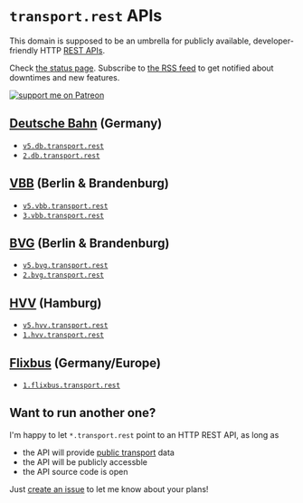 # `transport.rest` APIs

This domain is supposed to be an umbrella for publicly available, developer-friendly HTTP [REST APIs](https://en.wikipedia.org/wiki/Representational_state_transfer).

Check [the status page](https://status.transport.rest). Subscribe to [the RSS feed](feed.xml) to get notified about downtimes and new features.

[![support me on Patreon](https://img.shields.io/badge/support%20me-on%20patreon-fa7664.svg)](https://patreon.com/derhuerst)

## [Deutsche Bahn](https://en.wikipedia.org/wiki/Deutsche_Bahn) (Germany)

- [`v5.db.transport.rest`](https://v5.db.transport.rest/)
- [`2.db.transport.rest`](https://github.com/derhuerst/db-rest/blob/2/docs/index.md)

## [VBB](https://en.wikipedia.org/wiki/Verkehrsverbund_Berlin-Brandenburg) (Berlin & Brandenburg)

- [`v5.vbb.transport.rest`](https://v5.vbb.transport.rest/)
- [`3.vbb.transport.rest`](https://3.vbb.transport.rest/)

## [BVG](https://en.wikipedia.org/wiki/Berliner_Verkehrsbetriebe) (Berlin & Brandenburg)

- [`v5.bvg.transport.rest`](https://v5.bvg.transport.rest/)
- [`2.bvg.transport.rest`](https://2.bvg.transport.rest/)

## [HVV](https://en.wikipedia.org/wiki/Hamburger_Verkehrsverbund) (Hamburg)

- [`v5.hvv.transport.rest`](https://v5.hvv.transport.rest/)
- [`1.hvv.transport.rest`](https://1.hvv.transport.rest/)

## [Flixbus](https://en.wikipedia.org/wiki/Flixbus) (Germany/Europe)

- [`1.flixbus.transport.rest`](https://github.com/juliuste/meinfernbus-rest/blob/v1/readme.md)

## Want to run another one?

I'm happy to let `*.transport.rest` point to an HTTP REST API, as long as

- the API will provide [public transport](https://en.wikipedia.org/wiki/Public_transport) data
- the API will be publicly accessble
- the API source code is open

Just [create an issue](https://github.com/derhuerst/transport.rest/issues/new) to let me know about your plans!
